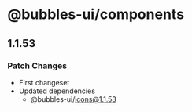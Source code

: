 # @bubbles-ui/components

## 1.1.53

### Patch Changes

- First changeset
- Updated dependencies
  - @bubbles-ui/icons@1.1.53
